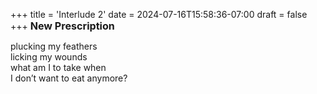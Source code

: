 +++
title = 'Interlude 2'
date = 2024-07-16T15:58:36-07:00
draft = false
+++
<span style="font-size:1.15em; font-weight:bold; margin-bottom: -0.5rem;">
  New Prescription
</span>

plucking my feathers \
licking my wounds \
what am I to take when \
I don’t want to eat anymore? 